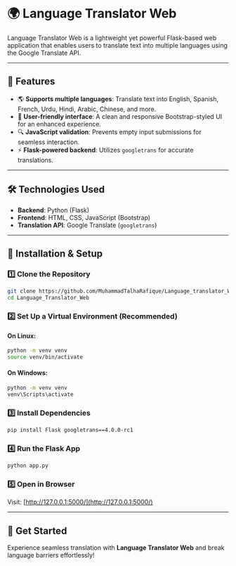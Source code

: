 # 🌍 Language Translator Web

Language Translator Web is a lightweight yet powerful Flask-based web application that enables users to translate text into multiple languages using the Google Translate API.

---

## 🚀 Features
- 🌎 **Supports multiple languages**: Translate text into English, Spanish, French, Urdu, Hindi, Arabic, Chinese, and more.
- 🎨 **User-friendly interface**: A clean and responsive Bootstrap-styled UI for an enhanced experience.
- 🔍 **JavaScript validation**: Prevents empty input submissions for seamless interaction.
- ⚡ **Flask-powered backend**: Utilizes `googletrans` for accurate translations.

---

## 🛠️ Technologies Used
- **Backend**: Python (Flask)
- **Frontend**: HTML, CSS, JavaScript (Bootstrap)
- **Translation API**: Google Translate (`googletrans`)

---

## 🎯 Installation & Setup

### 1️⃣ Clone the Repository
```bash
git clone https://github.com/MuhammadTalhaRafique/Language_translator_Web 
cd Language_Translator_Web  
```

### 2️⃣ Set Up a Virtual Environment (Recommended)
#### On Linux:
```bash
python -m venv venv  
source venv/bin/activate  
```
#### On Windows:
```bash
python -m venv venv  
venv\Scripts\activate  
```

### 3️⃣ Install Dependencies
```bash
pip install Flask googletrans==4.0.0-rc1  
```

### 4️⃣ Run the Flask App
```bash
python app.py  
```

### 5️⃣ Open in Browser
Visit: [http://127.0.0.1:5000/](http://127.0.0.1:5000/)

---

## 🚀 Get Started
Experience seamless translation with **Language Translator Web** and break language barriers effortlessly!

